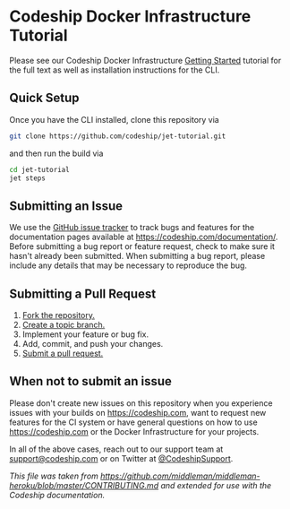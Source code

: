 # Codeship Docker Infrastructure Tutorial

Please see our Codeship Docker Infrastructure [Getting Started](https://codeship.com/documentation/docker/getting-started/) tutorial for the full text as well as installation instructions for the CLI.

## Quick Setup

Once you have the CLI installed, clone this repository via

```bash
git clone https://github.com/codeship/jet-tutorial.git
```

and then run the build via

```bash
cd jet-tutorial
jet steps
```

## Submitting an Issue
We use the [GitHub issue tracker][issues] to track bugs and features for the documentation pages available at https://codeship.com/documentation/. Before submitting a bug report or feature request, check to make sure it hasn't already been submitted. When submitting a bug report, please include any details that may be necessary to reproduce the bug.

## Submitting a Pull Request
1. [Fork the repository.][fork]
2. [Create a topic branch.][branch]
3. Implement your feature or bug fix.
4. Add, commit, and push your changes.
5. [Submit a pull request.][pr]

## When not to submit an issue

Please don't create new issues on this repository when you experience issues with your builds on https://codeship.com, want to request new features for the CI system or have general questions on how to use https://codeship.com or the Docker Infrastructure for your projects.

In all of the above cases, reach out to our support team at support@codeship.com or on Twitter at [@CodeshipSupport](https://twitter.com/CodeshipSupport).

*This file was taken from https://github.com/middleman/middleman-heroku/blob/master/CONTRIBUTING.md and extended for use with the Codeship documentation.*

[issues]: https://github.com/codeship/jet-tutorial/issues
[fork]: http://help.github.com/fork-a-repo/
[branch]: https://github.com/blog/1377-create-and-delete-branches
[pr]: http://help.github.com/send-pull-requests/
